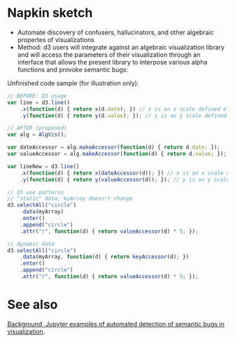 # Napkin sketch
* Automate discovery of confusers, hallucinators, and other algebraic propertes of visualizations
* Method: d3 users will integrate against an algebraic visualization library and will access the parameters of their visualization
through an interface that allows the present library to interpose various alpha functions and provoke semantic bugs:

Unfinished code sample (for illustration only):
```javascript
// BEFORE: D3 usage
var line = d3.line()
    .x(function(d) { return x(d.date); }) // x is an x scale defined elsewhere
    .y(function(d) { return y(d.value); }); // y is an y scale defined elsewhere

// AFTER (proposed)
var alg = AlgVis();

var dateAccessor = alg.makeAccessor(function(d) { return d.date; });
var valueAccessor = alg.makeAccessor(function(d) { return d.value; });

var lineNew = d3.line()
    .x(function(d) { return x(dateAccessor(d)); }) // x is an x scale defined elsewhere
    .y(function(d) { return y(valueAccessor(d)); }); // y is an y scale defined elsewhere

// d3 use patterns
// "static" data, myArray doesn't change
d3.selectAll("circle")
    .data(myArray)
    .enter()
    .append("circle")
    .attr("r", function(d) { return valueAccessor(d) * 5; });

// dynamic data
d3.selectAll("circle")
    .data(myArray, function(d) { return keyAccessor(d); })
    .enter()
    .append("circle")
    .attr("r", function(d) { return valueAccessor(d) * 5; });
```


# See also
[Background, Jupyter examples of automated detection of semantic bugs in visualization](https://github.com/quiltdata/algebraic-vis).
